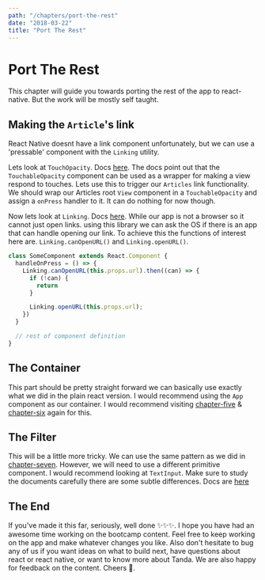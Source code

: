 ```yaml
---
path: "/chapters/port-the-rest"
date: "2018-03-22"
title: "Port The Rest"
---
```


# Port The Rest

This chapter will guide you towards porting the rest of the app to react-native. But the work will be mostly self taught.

## Making the `Article`'s link

React Native doesnt have a link component unfortunately, but we can use a 'pressable' component with the `Linking` utility.

Lets look at `TouchOpacity`. Docs [here](https://facebook.github.io/react-native/docs/touchableopacity.html). The docs point out that the `TouchableOpacity` component can be used as a wrapper for making a view respond to touches. Lets use this to trigger our `Articles` link functionality. We should wrap our Articles root `View` component in a `TouchableOpacity` and assign a `onPress` handler to it. It can do nothing for now though.

Now lets look at `Linking`. Docs [here](https://facebook.github.io/react-native/docs/linking.html). While our app is not a browser so it cannot just open links. using this library we can ask the OS if there is an app that can handle opening our link. To achieve this the functions of interest here are. `Linking.canOpenURL()` and `Linking.openURL()`.


```js
class SomeComponent extends React.Component {
  handleOnPress = () => {
    Linking.canOpenURL(this.props.url).then((can) => {
      if (!can) {
        return
      }

      Linking.openURL(this.props.url);
    })
  }

  // rest of component definition
}
```


## The Container

This part should be pretty straight forward we can basically use exactly what we did in the plain react version. I would recommend using the `App` component as our container. I would recommend visiting [chapter-five](./chapter-five.md) & [chapter-six](./chapter-six.md) again for this.


## The Filter

This will be a little more tricky. We can use the same pattern as we did in [chapter-seven](./chapter-seven.md). However, we will need to use a different primitive component. I would recommend looking at `TextInput`. Make sure to study the documents carefully there are some subtle differences. Docs are [here](https://facebook.github.io/react-native/docs/textinput.html)


## The End

If you've made it this far, seriously, well done ✨✨✨. I hope you have had an awesome time working on the bootcamp content. Feel free to keep working on the app and make whatever changes you like. Also don't hesitate to bug any of us if you want ideas on what to build next, have questions about react or react native, or want to know more about Tanda. We are also happy for feedback on the content. Cheers 🤙.
